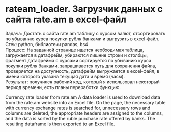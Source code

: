 # rateam_loader. Загрузчик данных с сайта rate.am в excel-файл

Задача: Достать с сайта rate.am таблицу с курсом валют, отсортировать по убыванию курса покупки рубля банками и выгрузить в excel-файл.  
Стек: python, библиотеки pandas, bs4  
Процесс: На заданной странице ищется необходимая таблица, загружается в датафрейм, убираются лишние строки и столбцы, фрагмент датафрейма с курсами сортируется по убыванию курса покупки рубля банками, запрашивается путь для сохранения файла, проверяется на доступность, датафрейм выгружается в excel-файл, в имени которого указана текущая дата и время (часы).  
Результат: получился рабочий код, который я использовал некоторый период времени, есть планы переработки функцию.

Сurrency rate loader from rate.am
A data loader is used to download data from the rate.am website into an Excel file. On the page, the necessary table with currency exchange rates is searched for, unnecessary rows and columns are deleted, the appropriate headers are assigned to the columns, and the data is sorted by the ruble purchase rate offered by banks. The resulting dataframe is then exported to an Excel file.
